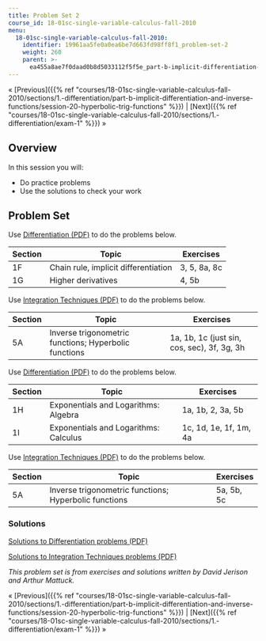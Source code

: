 ```yaml
---
title: Problem Set 2
course_id: 18-01sc-single-variable-calculus-fall-2010
menu:
  18-01sc-single-variable-calculus-fall-2010:
    identifier: 19961aa5fe0a0ea6be7d663fd98ff8f1_problem-set-2
    weight: 260
    parent: >-
      ea455a8ae7f0daad0b8d5033112f5f5e_part-b-implicit-differentiation-and-inverse-functions
---
```

« [Previous]({{% ref "courses/18-01sc-single-variable-calculus-fall-2010/sections/1.-differentiation/part-b-implicit-differentiation-and-inverse-functions/session-20-hyperbolic-trig-functions" %}}) | [Next]({{% ref "courses/18-01sc-single-variable-calculus-fall-2010/sections/1.-differentiation/exam-1" %}}) »

Overview
--------

In this session you will:

*   Do practice problems
*   Use the solutions to check your work

Problem Set
-----------

Use [Differentiation (PDF)](https://open-learning-course-data-ci.s3.amazonaws.com/18-01sc-single-variable-calculus-fall-2010/87d9380ba7de44cbeaca3b655844a1d4_MIT18_01SC_pset1prb.pdf "Open in a new window.") to do the problems below.

| Section | Topic | Exercises |
| --- | --- | --- |
| 1F | Chain rule, implicit differentiation | 3, 5, 8a, 8c |
| 1G | Higher derivatives | 4, 5b 

Use [Integration Techniques (PDF)](https://open-learning-course-data-ci.s3.amazonaws.com/18-01sc-single-variable-calculus-fall-2010/50d9ff5b7a30fe96bd69017ca5104d6e_MIT18_01SC_pset5prb.pdf "Open in a new window.") to do the problems below.

| Section | Topic | Exercises |
| --- | --- | --- |
| 5A | Inverse trigonometric functions; Hyperbolic functions | 1a, 1b, 1c (just sin, cos, sec), 3f, 3g, 3h 

Use [Differentiation (PDF)](https://open-learning-course-data-ci.s3.amazonaws.com/18-01sc-single-variable-calculus-fall-2010/87d9380ba7de44cbeaca3b655844a1d4_MIT18_01SC_pset1prb.pdf "Open in a new window.") to do the problems below.

| Section | Topic | Exercises |
| --- | --- | --- |
| 1H | Exponentials and Logarithms: Algebra | 1a, 1b, 2, 3a, 5b |
| 1I | Exponentials and Logarithms: Calculus | 1c, 1d, 1e, 1f, 1m, 4a 

Use [Integration Techniques (PDF)](https://open-learning-course-data-ci.s3.amazonaws.com/18-01sc-single-variable-calculus-fall-2010/50d9ff5b7a30fe96bd69017ca5104d6e_MIT18_01SC_pset5prb.pdf "Open in a new window.") to do the problems below.

| Section | Topic | Exercises |
| --- | --- | --- |
| 5A | Inverse trigonometric functions; Hyperbolic functions | 5a, 5b, 5c 

### Solutions

[Solutions to Differentiation problems (PDF)](https://open-learning-course-data-ci.s3.amazonaws.com/18-01sc-single-variable-calculus-fall-2010/84d01945d2eaf93351ca1371cbf98a5e_MIT18_01SC_pset1sol.pdf "Open in a new window.")

[Solutions to Integration Techniques problems (PDF)](https://open-learning-course-data-ci.s3.amazonaws.com/18-01sc-single-variable-calculus-fall-2010/06979381db650b91c0de9d6755f03154_MIT18_01SC_pset5sol.pdf "Open in a new window.")

_This problem set is from exercises and solutions written by David Jerison and Arthur Mattuck._

« [Previous]({{% ref "courses/18-01sc-single-variable-calculus-fall-2010/sections/1.-differentiation/part-b-implicit-differentiation-and-inverse-functions/session-20-hyperbolic-trig-functions" %}}) | [Next]({{% ref "courses/18-01sc-single-variable-calculus-fall-2010/sections/1.-differentiation/exam-1" %}}) »